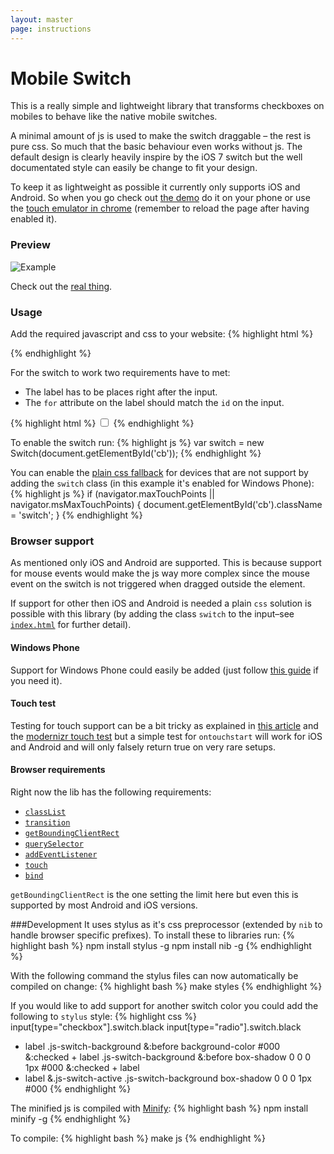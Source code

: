 ```yaml
---
layout: master
page: instructions
---
```


Mobile Switch
=============


This is a really simple and lightweight library that transforms checkboxes on mobiles to behave like the native mobile switches.

A minimal amount of js is used to make the switch draggable – the rest is pure css. So much that the basic behaviour even works without js. The default design is clearly heavily inspire by the iOS 7 switch but the well documentated style can easily be change to fit your design.

To keep it as lightweight as possible it currently only supports iOS and Android. So when you go check out [the demo][demo] do it on your phone or use the [touch emulator in chrome](https://developer.chrome.com/devtools/docs/mobile-emulation#emulate-touch-events) (remember to reload the page after having enabled it).


### Preview
![Example](https://tmpethick.github.io/switch/images/example.gif)

Check out the [real thing][demo].

### Usage
Add the required javascript and css to your website:
{% highlight html %}
<link rel="stylesheet" href="switch.css">
<script src="switch.js"></script>
{% endhighlight %}

For the switch to work two requirements have to met:
* The label has to be places right after the input.
* The `for` attribute on the label should match the `id` on the input.

{% highlight html %}
<input type="checkbox" id="cb" />
<label for="cb"></label>
{% endhighlight %}

To enable the switch run:
{% highlight js %}
var switch = new Switch(document.getElementById('cb'));
{% endhighlight %}

You can enable the [plain css fallback](https://tmpethick.github.io/switch/demo.html#css-switch) for devices that are not support by adding the `switch` class (in this example it's enabled for Windows Phone):
{% highlight js %}
if (navigator.maxTouchPoints || navigator.msMaxTouchPoints) {
  document.getElementById('cb').className = 'switch';
}
{% endhighlight %}


### Browser support
As mentioned only iOS and Android are supported. This is because support for mouse events would make the js way more complex since the mouse event on the switch is not triggered when dragged outside the element.

If support for other then iOS and Android is needed a plain `css` solution is possible with this library (by adding the class `switch` to the input–see [`index.html`](index.html) for further detail).

#### Windows Phone
Support for Windows Phone could easily be added (just follow [this guide](http://blogs.windows.com/windows_phone/b/wpdev/archive/2012/11/15/adapting-your-webkit-optimized-site-for-internet-explorer-10.aspx#step4) if you need it).

#### Touch test
Testing for touch support can be a bit tricky as explained in [this article](http://www.stucox.com/blog/you-cant-detect-a-touchscreen/) and the [modernizr touch test](https://github.com/Modernizr/Modernizr/blob/master/feature-detects/touchevents.js) but  a simple test for `ontouchstart` will work for iOS and Android and will only falsely return true on very rare setups.

#### Browser requirements
Right now the lib has the following requirements:
* [`classList`](http://caniuse.com/classlist)
* [`transition`](http://caniuse.com/transition)
* [`getBoundingClientRect`](https://developer.mozilla.org/en-US/docs/Web/API/Element.getBoundingClientRect#Browser_compatibility)
* [`querySelector`](https://developer.mozilla.org/en-US/docs/Web/API/document.querySelector#Browser_Compatibility)
* [`addEventListener`](https://developer.mozilla.org/en-US/docs/Web/API/EventTarget.addEventListener#Browser_compatibility)
* [`touch`](http://caniuse.com/touch)
* [`bind`](https://developer.mozilla.org/en-US/docs/Web/JavaScript/Reference/Global_Objects/Function/bind#Browser_compatibility)

`getBoundingClientRect` is the one setting the limit here but even this is supported by most Android and iOS versions.


###Development
It uses stylus as it's css preprocessor (extended by `nib` to handle browser specific prefixes). To install these to libraries run:
{% highlight bash %}
npm install stylus -g
npm install nib -g
{% endhighlight %}

With the following command the stylus files can now automatically be compiled on change:
{% highlight bash %}
make styles
{% endhighlight %}

If you would like to add support for another switch color you could add the following to `stylus` style:
{% highlight css %}
input[type="checkbox"].switch.black
input[type="radio"].switch.black
  + label
    .js-switch-background
    &:before
      background-color #000
  &:checked + label
      .js-switch-background
      &:before
        box-shadow 0 0 0 1px #000
  &:checked + label
  + label
      &.js-switch-active
        .js-switch-background
          box-shadow 0 0 0 1px #000
{% endhighlight %}

The minified js is compiled with [Minify](https://coderaiser.github.io/minify/):
{% highlight bash %}
npm install minify -g
{% endhighlight %}

To compile:
{% highlight bash %}
make js
{% endhighlight %}


[demo]: https://tmpethick.github.io/switch/demo.html "Demo"
